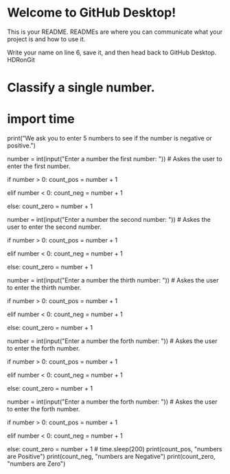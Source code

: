 # Welcome to GitHub Desktop!

This is your README. READMEs are where you can communicate what your project is and how to use it.

Write your name on line 6, save it, and then head back to GitHub Desktop.
HDRonGit
# Classify a single number.
# import time

print("We ask you to enter 5 numbers to see if the number is negative or positive.")

number = int(input("Enter a number the first number: ")) # Askes the user to enter the first number.

if number > 0:
    count_pos = number + 1
        
elif number < 0:
    count_neg = number + 1
    
else:
    count_zero = number + 1

    
number = int(input("Enter a number the second number: ")) # Askes the user to enter the second number.

if number > 0:
    count_pos = number + 1
        
elif number < 0:
    count_neg = number + 1
    
else:
    count_zero = number + 1
    
number = int(input("Enter a number the thirth number: ")) # Askes the user to enter the thirth number.

if number > 0:
    count_pos = number + 1
        
elif number < 0:
    count_neg = number + 1
    
else:
    count_zero = number + 1
    
number = int(input("Enter a number the forth number: ")) # Askes the user to enter the forth number.

if number > 0:
    count_pos = number + 1
        
elif number < 0:
    count_neg = number + 1
    
else:
    count_zero = number + 1
    
number = int(input("Enter a number the forth number: ")) # Askes the user to enter the forth number.

if number > 0:
    count_pos = number + 1
        
elif number < 0:
    count_neg = number + 1
    
else:
    count_zero = number + 1
    # time.sleep(200)
print(count_pos, "numbers are Positive")
print(count_neg, "numbers are Negative")
print(count_zero, "numbers are Zero")

